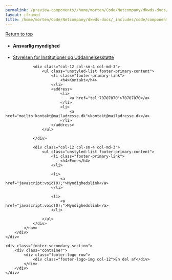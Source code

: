 ```yaml
--- 
permalink: /preview-components//home/morten/Code/Netcompany/dkwds-docs/_includes/code/components/footer.html
layout: iframed 
title: /home/morten/Code/Netcompany/dkwds-docs/_includes/code/components/footer.html
---
```

<footer class="footer" role="contentinfo">
    <div class="container footer-return-to-top">
        <a href="#">Return to top</a>
    </div>
    <div class="footer-primary-section">
        <div class="container">
            <nav class="footer-nav row">
                <div class="col-12 col-sm-4 col-md-6">
                    <ul class="unstyled-list footer-primary-content">
                        <li class="footer-primary-link">
                            <h4>Ansvarlig myndighed</h4>
                        </li>
                        <li>
                            <a href="javascript:void(0);">Styrelsen for Institutioner og Uddannelsesstøtte</a>
                        </li>
                    </ul>
                </div>

                <div class="col-12 col-sm-4 col-md-3">
                    <ul class="unstyled-list footer-primary-content">
                        <li class="footer-primary-link">
                            <h4>Kontakt</h4>
                        </li>
                        <address>
                            <li>
                                <a href="tel:70707070">70707070</a>
                            </li>
                            <li>
                                <a href="mailto:kontakt@mailadresse.dk">kontakt@mailadresse.dk</a>
                            </li>
                        </address>
                    </ul>

                </div>

                <div class="col-12 col-sm-4 col-md-3">
                    <ul class="unstyled-list footer-primary-content">
                        <li class="footer-primary-link">
                            <h4>Emne</h4>
                        </li>

                        <li>
                            <a href="javascript:void(0);">Myndighedslink</a>
                        </li>

                        <li>
                            <a href="javascript:void(0);">Myndighedslink</a>
                        </li>

                    </ul>
                </div>
            </nav>
        </div>
    </div>

    <div class="footer-secondary_section">
        <div class="container">
            <div class="footer-logo row">
                <div class="footer-logo-img col-12">En del af</div>
            </div>
        </div>
    </div>
</footer>